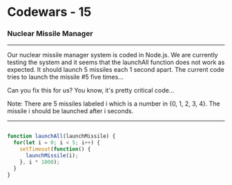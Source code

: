 # Codewars - 15
### Nuclear Missile Manager
---

Our nuclear missile manager system is coded in Node.js. We are currently testing the system and it seems that the launchAll function does not work as expected. It should launch 5 missiles each 1 second apart. The current code tries to launch the missile #5 five times...

Can you fix this for us? You know, it's pretty critical code...

Note: There are 5 missiles labeled i which is a number in {0, 1, 2, 3, 4}. The missile i should be launched after i seconds.


---
```javascript

function launchAll(launchMissile) {
  for(let i = 0; i < 5; i++) {
    setTimeout(function() {
      launchMissile(i);
    }, i * 1000);
  }
}

```

